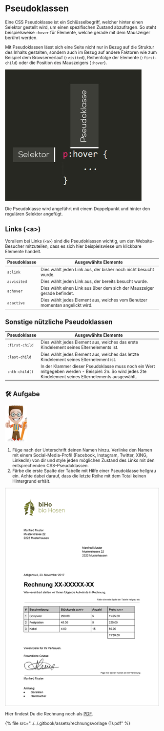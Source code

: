 # Pseudoklassen

Eine CSS Pseudoklasse ist ein Schlüsselbegriff, welcher hinter einen Selektor gestellt wird, um einen spezifischen Zustand abzufragen. So steht beispielsweise `:hover` für Elemente, welche gerade mit dem Mauszeiger berührt werden.

Mit Pseudoklassen lässt sich eine Seite nicht nur in Bezug auf die Struktur des Inhalts gestalten, sondern auch im Bezug auf andere Faktoren wie zum Beispiel dem Browserverlauf (`:visited`), Reihenfolge der Elemente (`:first-child`) oder die Position des Mauszeigers (`:hover`).

![CSS-Pseudoklasse](../../.gitbook/assets/css-pseudoklasse.jpg)

Die Pseudoklasse wird angeführt mit einem Doppelpunkt und hinter den regulären Selektor angefügt.

## Links (\<a>)

Vorallem bei Links (`<a>`) sind die Pseudoklassen wichtig, um den Website-Besucher mitzuteilen, dass es sich hier beispielswiese um klickbare Elemente handelt.

| Pseudoklasse | Ausgewählte Elemente                                                        |
| ------------ | --------------------------------------------------------------------------- |
| `a:link`     | Dies wählt jeden Link aus, der bisher noch nicht besucht wurde.             |
| `a:visited`  | Dies wählt jeden Link aus, der bereits besucht wurde.                       |
| `a:hover`    | Dies wählt einen Link aus über dem sich der Mauszeiger gerade befindet.     |
| `a:active`   | Dies wählt jedes Element aus, welches vom Benutzer momentan angelickt wird. |

## Sonstige nützliche Pseudoklassen

| Pseudoklasse   | Ausgewählte Elemente                                                                                                                                        |
| -------------- | ----------------------------------------------------------------------------------------------------------------------------------------------------------- |
| `:first-child` | Dies wählt jedes Element aus, welches das erste Kindelement seines   Elternelements ist.                                                                    |
| `:last-child`  | Dies wählt jedes Element aus, welches das letzte Kindelement seines   Elternelement ist.                                                                    |
| `:nth-child()` | In der Klammer dieser Pseudoklasse muss noch ein Wert mitgegeben werden -   Beispiel: 2n. So wird jedes 2te Kindelement seines Elternelements   ausgewählt. |

## 🛠️ Aufgabe

![](../../.gitbook/assets/ralph.png)

1. Füge nach der Unterschrift deinen Namen hinzu. Verlinke den Namen mit einem Social-Media-Profil (Facebook, Instagram, Twitter, XING, LinkedIn) von dir und style jeden möglichen Zustand des Links mit den entsprechenden CSS-Pseudoklassen.
2. Färbe die erste Spalte der Tabelle mit Hilfe einer Pseudoklasse hellgrau ein. Achte dabei darauf, dass die letzte Reihe mit dem Total keinen Hintergrund erhält.

![Rechnungsvorlage](<../../.gitbook/assets/rechnungsvorlage (2).jpg>)

Hier findest Du die Rechnung noch als [PDF](https://github.com/johannesE/modul-101/tree/7ef76a9c9f706911092af198dd248f9a2832f329/Tag%201/04%20CSS/06%20Pseudoklassen/src/Rechnungsvorlage.pdf).

{% file src="../../.gitbook/assets/rechnungsvorlage (1).pdf" %}
